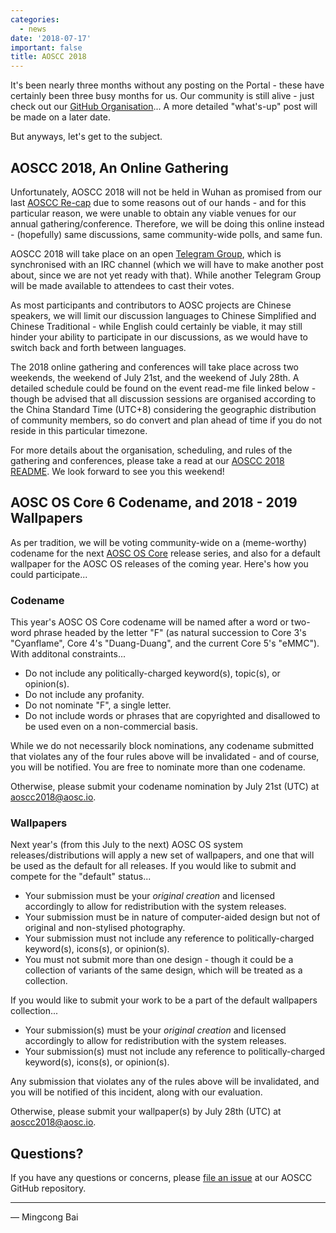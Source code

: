 ```yaml
---
categories:
  - news
date: '2018-07-17'
important: false
title: AOSCC 2018
---
```



It's been nearly three months without any posting on the Portal - these have certainly been three busy months for us. Our community is still alive - just check out our [GitHub Organisation](https://github.com/AOSC-Dev/)... A more detailed "what's-up" post will be made on a later date.

But anyways, let's get to the subject.

AOSCC 2018, An Online Gathering
-------------------------------

Unfortunately, AOSCC 2018 will not be held in Wuhan as promised from our last [AOSCC Re-cap](https:/news/5959-aoscc-2017-re-cap) due to some reasons out of our hands - and for this particular reason, we were unable to obtain any viable venues for our annual gathering/conference. Therefore, we will be doing this online instead - (hopefully) same discussions, same community-wide polls, and same fun.

AOSCC 2018 will take place on an open [Telegram Group](https://t.me/aoscc2018), which is synchronised with an IRC channel (which we will have to make another post about, since we are not yet ready with that). While another Telegram Group will be made available to attendees to cast their votes.

As most participants and contributors to AOSC projects are Chinese speakers, we will limit our discussion languages to Chinese Simplified and Chinese Traditional - while English could certainly be viable, it may still hinder your ability to participate in our discussions, as we would have to switch back and forth between languages.

The 2018 online gathering and conferences will take place across two weekends, the weekend of July 21st, and the weekend of July 28th. A detailed schedule could be found on the event read-me file linked below - though be advised that all discussion sessions are organised according to the China Standard Time (UTC+8) considering the geographic distribution of community members, so do convert and plan ahead of time if you do not reside in this particular timezone.

For more details about the organisation, scheduling, and rules of the gathering and conferences, please take a read at our [AOSCC 2018 README](https://github.com/AOSC-Dev/aoscc/blob/master/2018/README.md). We look forward to see you this weekend!

AOSC OS Core 6 Codename, and 2018 - 2019 Wallpapers
---------------------------------------------------

As per tradition, we will be voting community-wide on a (meme-worthy) codename for the next [AOSC OS Core](https://github.com/AOSC-Dev/aosc-os-core) release series, and also for a default wallpaper for the AOSC OS releases of the coming year. Here's how you could participate...

### Codename

This year's AOSC OS Core codename will be named after a word or two-word phrase headed by the letter "F" (as natural succession to Core 3's "Cyanflame", Core 4's "Duang-Duang", and the current Core 5's "eMMC"). With additonal constraints...

- Do not include any politically-charged keyword(s), topic(s), or opinion(s).
- Do not include any profanity.
- Do not nominate "F", a single letter.
- Do not include words or phrases that are copyrighted and disallowed to be used even on a non-commercial basis.

While we do not necessarily block nominations, any codename submitted that violates any of the four rules above will be invalidated - and of course, you will be notified. You are free to nominate more than one codename.

Otherwise, please submit your codename nomination by July 21st (UTC) at [aoscc2018@aosc.io](mailto:aoscc2018@aosc.io).

### Wallpapers

Next year's (from this July to the next) AOSC OS system releases/distributions will apply a new set of wallpapers, and one that will be used as the default for all releases. If you would like to submit and compete for the "default" status...

- Your submission must be your *original creation* and licensed accordingly to allow for redistribution with the system releases.
- Your submission must be in nature of computer-aided design but not of original and non-stylised photography.
- Your submission must not include any reference to politically-charged keyword(s), icons(s), or opinion(s).
- You must not submit more than one design - though it could be a collection of variants of the same design, which will be treated as a collection.

If you would like to submit your work to be a part of the default wallpapers collection...

- Your submission(s) must be your *original creation* and licensed accordingly to allow for redistribution with the system releases.
- Your submission(s) must not include any reference to politically-charged keyword(s), icons(s), or opinion(s).

Any submission that violates any of the rules above will be invalidated, and you will be notified of this incident, along with our evaluation.

Otherwise, please submit your wallpaper(s) by July 28th (UTC) at [aoscc2018@aosc.io](mailto:aoscc2018@aosc.io).

Questions?
----------

If you have any questions or concerns, please [file an issue](https://github.com/AOSC-Dev/aoscc/issues/new) at our AOSCC GitHub repository.

----

— Mingcong Bai
